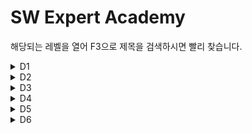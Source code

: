 # SW Expert Academy<br/>
해당되는 레벨을 열어 F3으로 제목을 검색하시면 빨리 찾습니다.
<details markdown="1">
<summary>D1</summary>

|Title|Solution|remarks|
|:---|:---:|:---:|
|1545.거꾸로 출력해 보아요|[java](https://github.com/gospel306/Algorithm/blob/master/SWExpertAcademy/D1/(1545)%20%EA%B1%B0%EA%BE%B8%EB%A1%9C%20%EC%B6%9C%EB%A0%A5%ED%95%B4%20%EB%B3%B4%EC%95%84%EC%9A%94.java)
|1933.간단한 N의 약수|[java](https://github.com/gospel306/Algorithm/blob/master/SWExpertAcademy/D1/(1933)%20%EA%B0%84%EB%8B%A8%ED%95%9C%20N%20%EC%9D%98%20%EC%95%BD%EC%88%98.java)
|1936.1대1 가위바위보|[java](https://github.com/gospel306/Algorithm/blob/master/SWExpertAcademy/D1/(1936)%201%EB%8C%801%20%EA%B0%80%EC%9C%84%EB%B0%94%EC%9C%84%EB%B3%B4.java)
|1938.아주 간단한 계산기|[java](https://github.com/gospel306/Algorithm/blob/master/SWExpertAcademy/D1/(1938)%20%EC%95%84%EC%A3%BC%20%EA%B0%84%EB%8B%A8%ED%95%9C%20%EA%B3%84%EC%82%B0%EA%B8%B0.java)
|2019.더블더블|[java](https://github.com/gospel306/Algorithm/blob/master/SWExpertAcademy/D1/(2019)%20%EB%8D%94%EB%B8%94%EB%8D%94%EB%B8%94.java)
|2025.N줄덧셈|[java](https://github.com/gospel306/Algorithm/blob/master/SWExpertAcademy/D1/(2025)%20N%EC%A4%84%EB%8D%A7%EC%85%88.java)|
|2027.대각선 출력하기|[java](https://github.com/gospel306/Algorithm/blob/master/SWExpertAcademy/D1/(2027)%20%EB%8C%80%EA%B0%81%EC%84%A0%20%EC%B6%9C%EB%A0%A5%ED%95%98%EA%B8%B0.java)
|2029.몫과 나머지 출력하기|[java](https://github.com/gospel306/Algorithm/blob/master/SWExpertAcademy/D1/(2029)%20%EB%AA%AB%EA%B3%BC%20%EB%82%98%EB%A8%B8%EC%A7%80%20%EC%B6%9C%EB%A0%A5%ED%95%98%EA%B8%B0.java)
|2043.서랍의 비밀번호|[java](https://github.com/gospel306/Algorithm/blob/master/SWExpertAcademy/D1/(2043)%20%EC%84%9C%EB%9E%8D%EC%9D%98%20%EB%B9%84%EB%B0%80%EB%B2%88%ED%98%B8.java)
|2046.스탬프 찍기|[java](https://github.com/gospel306/Algorithm/blob/master/SWExpertAcademy/D1/(2046)%20%EC%8A%A4%ED%83%AC%ED%94%84%20%EC%B0%8D%EA%B8%B0.java)
|2047.신문 헤드라인|[java](https://github.com/gospel306/Algorithm/blob/master/SWExpertAcademy/D1/(2047)%20%EC%8B%A0%EB%AC%B8%20%ED%97%A4%EB%93%9C%EB%9D%BC%EC%9D%B8.java)
|2050.알파벳을 숫자로 변환|[java](https://github.com/gospel306/Algorithm/blob/master/SWExpertAcademy/D1/(2050)%20%EC%95%8C%ED%8C%8C%EB%B2%B3%EC%9D%84%20%EC%88%AB%EC%9E%90%EB%A1%9C%20%EB%B3%80%ED%99%98.java)
|2056.연월일 달력|[java](https://github.com/gospel306/Algorithm/blob/master/SWExpertAcademy/D1/(2056)%20%EC%97%B0%EC%9B%94%EC%9D%BC%20%EB%8B%AC%EB%A0%A5.java)
|2058.자릿수 더하기|[java](https://github.com/gospel306/Algorithm/blob/master/SWExpertAcademy/D1/(2058)%20%EC%9E%90%EB%A6%BF%EC%88%98%20%EB%8D%94%ED%95%98%EA%B8%B0.java)|QuickSort 구현|
|2063.중간값 찾기|[java](https://github.com/gospel306/Algorithm/blob/master/SWExpertAcademy/D1/(2063)%20%EC%A4%91%EA%B0%84%EA%B0%92%20%EC%B0%BE%EA%B8%B0.java)
|2068.최대수 구하기|[java](https://github.com/gospel306/Algorithm/blob/master/SWExpertAcademy/D1/(2068)%20%EC%B5%9C%EB%8C%80%EC%88%98%20%EA%B5%AC%ED%95%98%EA%B8%B0.java)
|2070.큰 놈, 작은 놈, 같은 놈|[java](https://github.com/gospel306/Algorithm/blob/master/SWExpertAcademy/D1/(2070)%20%ED%81%B0%20%EB%86%88%2C%20%EC%9E%91%EC%9D%80%20%EB%86%88%2C%20%EA%B0%99%EC%9D%80%20%EB%86%88.java)
|2071.평균값 구하기|[java](https://github.com/gospel306/Algorithm/blob/master/SWExpertAcademy/D1/(2071)%ED%8F%89%EA%B7%A0%EA%B0%92%20%EA%B5%AC%ED%95%98%EA%B8%B0%2Cjava)
|2072.홀수만 더하기|[java](https://github.com/gospel306/Algorithm/blob/master/SWExpertAcademy/D1/(2072)%ED%99%80%EC%88%98%EB%A7%8C%20%EB%8D%94%ED%95%98%EA%B8%B0.java)

</details>

<details markdown="1">
<summary>D2</summary>

|Title|Solution|remarks|
|:---|:---:|:---:|
|1204.최빈수 구하기|[java](https://github.com/gospel306/Algorithm/blob/master/SWExpertAcademy/D2/(1204)%20%EC%B5%9C%EB%B9%88%EC%88%98%20%EA%B5%AC%ED%95%98%EA%B8%B0.java)
|1284.수도 요금 경쟁|[java](https://github.com/gospel306/Algorithm/blob/master/SWExpertAcademy/D2/(1284)%20%EC%88%98%EB%8F%84%20%EC%9A%94%EA%B8%88%20%EA%B2%BD%EC%9F%81.java)
|1285.아름이의 돌 던지기|[cpp](https://github.com/gospel306/Algorithm/blob/master/SWExpertAcademy/D2/(1285)%20%EC%95%84%EB%A6%84%EC%9D%B4%EC%9D%98%20%EB%8F%8C%20%EB%8D%98%EC%A7%80%EA%B8%B0.cpp)
|1288.새로운 불면증 치료법|[java](https://github.com/gospel306/Algorithm/blob/master/SWExpertAcademy/D2/(1288)%20%EC%83%88%EB%A1%9C%EC%9A%B4%20%EB%B6%88%EB%A9%B4%EC%A6%9D%20%EC%B9%98%EB%A3%8C%EB%B2%95.java)
|1859.백만 장자 프로젝트|[java](https://github.com/gospel306/Algorithm/blob/master/SWExpertAcademy/D2/(1859)%20%EB%B0%B1%EB%A7%8C%20%EC%9E%A5%EC%9E%90%20%ED%94%84%EB%A1%9C%EC%A0%9D%ED%8A%B8.java)
|1926.간단한 369게임|[java](https://github.com/gospel306/Algorithm/blob/master/SWExpertAcademy/D2/(1926)%20%EA%B0%84%EB%8B%A8%ED%95%9C%20369%EA%B2%8C%EC%9E%84.java)
|1928.Base64 Decoder|[java](https://github.com/gospel306/Algorithm/blob/master/SWExpertAcademy/D2/(1928)%20Base64%20Decoder.java)
|1940.가랏! RC카!|[java](https://github.com/gospel306/Algorithm/blob/master/SWExpertAcademy/D2/(1940)%20%EA%B0%80%EB%9E%8F!%20RC%EC%B9%B4!.java)
|1945.간단한 소인수분해|[java](https://github.com/gospel306/Algorithm/blob/master/SWExpertAcademy/D2/(1945)%20%EA%B0%84%EB%8B%A8%ED%95%9C%20%EC%86%8C%EC%9D%B8%EC%88%98%EB%B6%84%ED%95%B4.java)
|1946.간단한 압축 풀기|[java](https://github.com/gospel306/Algorithm/blob/master/SWExpertAcademy/D2/(1946)%20%EA%B0%84%EB%8B%A8%ED%95%9C%20%EC%95%95%EC%B6%95%20%ED%92%80%EA%B8%B0.java)
|1948.날짜 계산기|[java](https://github.com/gospel306/Algorithm/blob/master/SWExpertAcademy/D2/(1948)%20%EB%82%A0%EC%A7%9C%20%EA%B3%84%EC%82%B0%EA%B8%B0.java)
|1954.달팽이 숫자|[java](https://github.com/gospel306/Algorithm/blob/master/SWExpertAcademy/D2/(1954)%20%EB%8B%AC%ED%8C%BD%EC%9D%B4%20%EC%88%AB%EC%9E%90.java)
|1959.두개의 숫자열|[java](https://github.com/gospel306/Algorithm/blob/master/SWExpertAcademy/D2/(1959)%20%EB%91%90%EA%B0%9C%EC%9D%98%20%EC%88%AB%EC%9E%90%EC%97%B4.java)
|1961.숫자 배열 회전|[java](https://github.com/gospel306/Algorithm/blob/master/SWExpertAcademy/D2/(1961)%20%EC%88%AB%EC%9E%90%20%EB%B0%B0%EC%97%B4%20%ED%9A%8C%EC%A0%84.java)
|1966.숫자를 정렬하자|[java](https://github.com/gospel306/Algorithm/blob/master/SWExpertAcademy/D2/(1966)%20%EC%88%AB%EC%9E%90%EB%A5%BC%20%EC%A0%95%EB%A0%AC%ED%95%98%EC%9E%90.java)
|1970.쉬운 거스름돈|[java](https://github.com/gospel306/Algorithm/blob/master/SWExpertAcademy/D2/(1970)%20%EC%89%AC%EC%9A%B4%20%EA%B1%B0%EC%8A%A4%EB%A6%84%EB%8F%88.java)
|1974.스도쿠 검증|[java](https://github.com/gospel306/Algorithm/blob/master/SWExpertAcademy/D2/(1974)%20%EC%8A%A4%EB%8F%84%EC%BF%A0%20%EA%B2%80%EC%A6%9D.java)
|1976.시각 덧셈|[java](https://github.com/gospel306/Algorithm/blob/master/SWExpertAcademy/D2/(1976)%20%EC%8B%9C%EA%B0%81%20%EB%8D%A7%EC%85%88.java)
|1979.어디에 단어가 들어갈 수 있을까|[java](https://github.com/gospel306/Algorithm/blob/master/SWExpertAcademy/D2/(1979)%20%EC%96%B4%EB%94%94%EC%97%90%20%EB%8B%A8%EC%96%B4%EA%B0%80%20%EB%93%A4%EC%96%B4%EA%B0%88%20%EC%88%98%20%EC%9E%88%EC%9D%84%EA%B9%8C.java)
|1983.조교의 성적 매기기|[java](https://github.com/gospel306/Algorithm/blob/master/SWExpertAcademy/D2/(1983)%20%EC%A1%B0%EA%B5%90%EC%9D%98%20%EC%84%B1%EC%A0%81%20%EB%A7%A4%EA%B8%B0%EA%B8%B0.java)
|1984.중간 평균값 구하기|[java](https://github.com/gospel306/Algorithm/blob/master/SWExpertAcademy/D2/(1984)%20%EC%A4%91%EA%B0%84%20%ED%8F%89%EA%B7%A0%EA%B0%92%20%EA%B5%AC%ED%95%98%EA%B8%B0.java)
|1989.지그재그 숫자|[java](https://github.com/gospel306/Algorithm/blob/master/SWExpertAcademy/D2/(1986)%20%EC%A7%80%EA%B7%B8%EC%9E%AC%EA%B7%B8%20%EC%88%AB%EC%9E%90.java)
|2001.초심자의 회문 검사|[java](https://github.com/gospel306/Algorithm/blob/master/SWExpertAcademy/D2/(1989)%20%EC%B4%88%EC%8B%AC%EC%9E%90%EC%9D%98%20%ED%9A%8C%EB%AC%B8%20%EA%B2%80%EC%82%AC.java)
|2001.파리 퇴치|[java](https://github.com/gospel306/Algorithm/blob/master/SWExpertAcademy/D2/(2001)%20%ED%8C%8C%EB%A6%AC%20%ED%87%B4%EC%B9%98.java)
|2005.파스칼의 삼각형|[java](https://github.com/gospel306/Algorithm/blob/master/SWExpertAcademy/D2/(2005)%20%ED%8C%8C%EC%8A%A4%EC%B9%BC%EC%9D%98%20%EC%82%BC%EA%B0%81%ED%98%95.java)
|2007.패턴 마디의 길이|[java](https://github.com/gospel306/Algorithm/blob/master/SWExpertAcademy/D2/(2007)%20%ED%8C%A8%ED%84%B4%20%EB%A7%88%EB%94%94%EC%9D%98%20%EA%B8%B8%EC%9D%B4.java)

</details>
<details markdown="1">
<summary>D3</summary>

|Title|Solution|remarks|
|:---|:---:|:---:|
|1206.View|[java](https://github.com/gospel306/Algorithm/blob/master/SWExpertAcademy/D3/(1206)%20View.java)
|1208.Flatten|[java](https://github.com/gospel306/Algorithm/blob/master/SWExpertAcademy/D3/(1208)%20Flatten.java)
|1209.Sum|[java](https://github.com/gospel306/Algorithm/blob/master/SWExpertAcademy/D3/(1209)%20Sum.java)
|1213.String|[java](https://github.com/gospel306/Algorithm/blob/master/SWExpertAcademy/D3/(1213)%20String.java)
|1215.회문1|[java](https://github.com/gospel306/Algorithm/blob/master/SWExpertAcademy/D3/(1215)%20%ED%9A%8C%EB%AC%B81.java)
|1216.회문2|[java](https://github.com/gospel306/Algorithm/blob/master/SWExpertAcademy/D3/(1216)%20%ED%9A%8C%EB%AC%B82.java)
|1217.거듭 제곱|[java](https://github.com/gospel306/Algorithm/blob/master/SWExpertAcademy/D3/(1217)%20%EA%B1%B0%EB%93%AD%20%EC%A0%9C%EA%B3%B1.java)
|1221.GNS|[java](https://github.com/gospel306/Algorithm/blob/master/SWExpertAcademy/D3/(1221)%20GNS.java)
|1225.암호생성기|[java](https://github.com/gospel306/Algorithm/blob/master/SWExpertAcademy/D3/(1225)%20%EC%95%94%ED%98%B8%EC%83%9D%EC%84%B1%EA%B8%B0.java)
|1228.암호문1|[java](https://github.com/gospel306/Algorithm/blob/master/SWExpertAcademy/D3/(1228)%20%EC%95%94%ED%98%B8%EB%AC%B81.java)
|1229.암호문2|[java](https://github.com/gospel306/Algorithm/blob/master/SWExpertAcademy/D3/(1229)%20%EC%95%94%ED%98%B8%EB%AC%B82.java)
|1230.암호문3|[java](https://github.com/gospel306/Algorithm/blob/master/SWExpertAcademy/D3/(1230)%20%EC%95%94%ED%98%B8%EB%AC%B83.java)
|1234.비밀번호|[java](https://github.com/gospel306/Algorithm/blob/master/SWExpertAcademy/D3/(1234)%20%EB%B9%84%EB%B0%80%EB%B2%88%ED%98%B8.java)
|1240.단순 2진 암호코드|[java](https://github.com/gospel306/Algorithm/blob/master/SWExpertAcademy/D3/(1240)%20%EB%8B%A8%EC%88%9C%202%EC%A7%84%20%EC%95%94%ED%98%B8%EC%BD%94%EB%93%9C.java)
|1244.최대 상금|[java](https://github.com/gospel306/Algorithm/blob/master/SWExpertAcademy/D3/(1244)%20%EC%B5%9C%EB%8C%80%20%EC%83%81%EA%B8%88.java)
|1289.원재의 메모리 복구하기|[java](https://github.com/gospel306/Algorithm/blob/master/SWExpertAcademy/D3/(1289)%20%EC%9B%90%EC%9E%AC%EC%9D%98%20%EB%A9%94%EB%AA%A8%EB%A6%AC%20%EB%B3%B5%EA%B5%AC%ED%95%98%EA%B8%B0.java)
|1491.원재의 벽 꾸미기|[java](https://github.com/gospel306/Algorithm/blob/master/SWExpertAcademy/D3/(1491)%20%EC%9B%90%EC%9E%AC%EC%9D%98%20%EB%B2%BD%20%EA%BE%B8%EB%AF%B8%EA%B8%B0.java)
|1493.수의 새로운 연산|[java](https://github.com/gospel306/Algorithm/blob/master/SWExpertAcademy/D3/(1493)%20%EC%88%98%EC%9D%98%20%EC%83%88%EB%A1%9C%EC%9A%B4%20%EC%97%B0%EC%82%B0.java)
|1860.진기의 최고급 붕어빵|[java](https://github.com/gospel306/Algorithm/blob/master/SWExpertAcademy/D3/(1860)%20%EC%A7%84%EA%B8%B0%EC%9D%98%20%EC%B5%9C%EA%B3%A0%EA%B8%89%20%EB%B6%95%EC%96%B4%EB%B9%B5.java)
|1873.상호의 배틀필드|[java](https://github.com/gospel306/Algorithm/blob/master/SWExpertAcademy/D3/(1873)%20%EC%83%81%ED%98%B8%EC%9D%98%20%EB%B0%B0%ED%8B%80%ED%95%84%EB%93%9C.java)|Simulation|
|2805.농작물 수확하기|[java](https://github.com/gospel306/Algorithm/blob/master/SWExpertAcademy/D3/(2805)%20%EB%86%8D%EC%9E%91%EB%AC%BC%20%EC%88%98%ED%99%95%ED%95%98%EA%B8%B0.java)
|2806.N-Queen|[java](https://github.com/gospel306/Algorithm/blob/master/SWExpertAcademy/D3/(2806)%20N-Queen.java)|Backtracking
|2817.부분 수열의 합|[java](https://github.com/gospel306/Algorithm/blob/master/SWExpertAcademy/D3/(2817)%20%EB%B6%80%EB%B6%84%20%EC%88%98%EC%97%B4%EC%9D%98%20%ED%95%A9.java)
|2948.문자열 교집합|[java](https://github.com/gospel306/Algorithm/blob/master/SWExpertAcademy/D3/(2948)%20%EB%AC%B8%EC%9E%90%EC%97%B4%20%EA%B5%90%EC%A7%91%ED%95%A9.java)
|3131.100만 이하의 모든 소수|[java](https://github.com/gospel306/Algorithm/blob/master/SWExpertAcademy/D3/(3131)%20100%EB%A7%8C%20%EC%9D%B4%ED%95%98%EC%9D%98%20%EB%AA%A8%EB%93%A0%20%EC%86%8C%EC%88%98.java)
|3142.영준이와 신비한 뿔의 숲|[java](https://github.com/gospel306/Algorithm/blob/master/SWExpertAcademy/D3/(3142)%20%EC%98%81%EC%A4%80%EC%9D%B4%EC%99%80%20%EC%8B%A0%EB%B9%84%ED%95%9C%20%EB%BF%94%EC%9D%98%20%EC%88%B2.java)
|3233.정삼각형 분할 놀이|[java](https://github.com/gospel306/Algorithm/blob/master/SWExpertAcademy/D3/(3233)%20%EC%A0%95%EC%82%BC%EA%B0%81%ED%98%95%20%EB%B6%84%ED%95%A0%20%EB%86%80%EC%9D%B4.java)
|3260.두 수의 덧셈|[java](https://github.com/gospel306/Algorithm/blob/master/SWExpertAcademy/D3/(3260)%20%EB%91%90%20%EC%88%98%EC%9D%98%20%EB%8D%A7%EC%85%88.java)
|3314.보충학습과 평균|[java](https://github.com/gospel306/Algorithm/blob/master/SWExpertAcademy/D3/(3314)%20%EB%B3%B4%EC%B6%A9%ED%95%99%EC%8A%B5%EA%B3%BC%20%ED%8F%89%EA%B7%A0.java)
|3376.파도반 수열|[java](https://github.com/gospel306/Algorithm/blob/master/SWExpertAcademy/D3/(3376)%ED%8C%8C%EB%8F%84%EB%B0%98%20%EC%88%98%EC%97%B4.java)
|3408.세가지 합 구하기|[java](https://github.com/gospel306/Algorithm/blob/master/SWExpertAcademy/D3/(3408)%20%EC%84%B8%EA%B0%80%EC%A7%80%20%ED%95%A9%20%EA%B5%AC%ED%95%98%EA%B8%B0.java)
|3431.준환이의 운동관리|[java](https://github.com/gospel306/Algorithm/blob/master/SWExpertAcademy/D3/(3431)%20%EC%A4%80%ED%99%98%EC%9D%B4%EC%9D%98%20%EC%9A%B4%EB%8F%99%EA%B4%80%EB%A6%AC.java)
|3456.직사각형 길이 찾기|[java](https://github.com/gospel306/Algorithm/blob/master/SWExpertAcademy/D3/(3456)%20%EC%A7%81%EC%82%AC%EA%B0%81%ED%98%95%20%EA%B8%B8%EC%9D%B4%20%EC%B0%BE%EA%B8%B0.java)
|3499.퍼펙트 셔플|[java](https://github.com/gospel306/Algorithm/blob/master/SWExpertAcademy/D3/(3499)%20%ED%8D%BC%ED%8E%99%ED%8A%B8%20%EC%85%94%ED%94%8C.java)
|3750.Digit sum|[java](https://github.com/gospel306/Algorithm/blob/master/SWExpertAcademy/D3/(3750)%20Digit%20sum.java)
|3975.승률 비교하기|[java](https://github.com/gospel306/Algorithm/blob/master/SWExpertAcademy/D3/(3975)%20%EC%8A%B9%EB%A5%A0%20%EB%B9%84%EA%B5%90%ED%95%98%EA%B8%B0.java)
|4047.영준이의 카드 카운팅|[java](https://github.com/gospel306/Algorithm/blob/master/SWExpertAcademy/D3/(4047)%20%EC%98%81%EC%A4%80%EC%9D%B4%EC%9D%98%20%EC%B9%B4%EB%93%9C%20%EC%B9%B4%EC%9A%B4%ED%8C%85.java)
|4299.태혁이의 사랑은 타이밍|[java](https://github.com/gospel306/Algorithm/blob/master/SWExpertAcademy/D3/(4299)%20%ED%83%9C%ED%98%81%EC%9D%B4%EC%9D%98%20%EC%82%AC%EB%9E%91%EC%9D%80%20%ED%83%80%EC%9D%B4%EB%B0%8D.java)
|4406.모음이 보이지 않는 사람|[java](https://github.com/gospel306/Algorithm/blob/master/SWExpertAcademy/D3/(4406)%20%EB%AA%A8%EC%9D%8C%EC%9D%B4%20%EB%B3%B4%EC%9D%B4%EC%A7%80%20%EC%95%8A%EB%8A%94%20%EC%82%AC%EB%9E%8C.java)
|4466.최대 성적표 만들기|[java](https://github.com/gospel306/Algorithm/blob/master/SWExpertAcademy/D3/(4466)%20%EC%B5%9C%EB%8C%80%20%EC%84%B1%EC%A0%81%ED%91%9C%20%EB%A7%8C%EB%93%A4%EA%B8%B0.java)
|4676.늘어지는 소리 만들기|[java](https://github.com/gospel306/Algorithm/blob/master/SWExpertAcademy/D3/(4676)%20%EB%8A%98%EC%96%B4%EC%A7%80%EB%8A%94%20%EC%86%8C%EB%A6%AC%20%EB%A7%8C%EB%93%A4%EA%B8%B0.java)
|4698.테네스의 특별한 소수|[java](https://github.com/gospel306/Algorithm/blob/master/SWExpertAcademy/D3/(4698)%20%ED%85%8C%EB%84%A4%EC%8A%A4%EC%9D%98%20%ED%8A%B9%EB%B3%84%ED%95%9C%20%EC%86%8C%EC%88%98.java)
|4751.다솔이의 다이아몬드 장식|[java](https://github.com/gospel306/Algorithm/blob/master/SWExpertAcademy/D3/(4751)%20%EB%8B%A4%EC%86%94%EC%9D%B4%EC%9D%98%20%EB%8B%A4%EC%9D%B4%EC%95%84%EB%AA%AC%EB%93%9C%20%EC%9E%A5%EC%8B%9D.java)
|4789.성공적인 공연 기획|[java](https://github.com/gospel306/Algorithm/blob/master/SWExpertAcademy/D3/(4789)%20%EC%84%B1%EA%B3%B5%EC%A0%81%EC%9D%B8%20%EA%B3%B5%EC%97%B0%20%EA%B8%B0%ED%9A%8D.java)
|5162.두가지 빵의 딜레마|[java](https://github.com/gospel306/Algorithm/blob/master/SWExpertAcademy/D3/(5162)%20%EB%91%90%EA%B0%80%EC%A7%80%20%EB%B9%B5%EC%9D%98%20%EB%94%9C%EB%A0%88%EB%A7%88.java)
|5215.햄버거 다이어트|[java](https://github.com/gospel306/Algorithm/blob/master/SWExpertAcademy/D3/(5215)%20%ED%96%84%EB%B2%84%EA%B1%B0%20%EB%8B%A4%EC%9D%B4%EC%96%B4%ED%8A%B8.java)
|5356.의석이의 세로로 말해요|[java](https://github.com/gospel306/Algorithm/blob/master/SWExpertAcademy/D3/(5356)%20%EC%9D%98%EC%84%9D%EC%9D%B4%EC%9D%98%20%EC%84%B8%EB%A1%9C%EB%A1%9C%20%EB%A7%90%ED%95%B4%EC%9A%94.java)
|5431.민석이의 과제 체크하기|[java](https://github.com/gospel306/Algorithm/blob/master/SWExpertAcademy/D3/(5431)%20%EB%AF%BC%EC%84%9D%EC%9D%B4%EC%9D%98%20%EA%B3%BC%EC%A0%9C%20%EC%B2%B4%ED%81%AC%ED%95%98%EA%B8%B0.java)
|5515.2016년 요일 맞추기|[java](https://github.com/gospel306/Algorithm/blob/master/SWExpertAcademy/D3/(5515)%202016%EB%85%84%20%EC%9A%94%EC%9D%BC%20%EB%A7%9E%EC%B6%94%EA%B8%B0.java)
|5549.홀수일까 짝수일까|[java](https://github.com/gospel306/Algorithm/blob/master/SWExpertAcademy/D3/(5549)%20%ED%99%80%EC%88%98%EC%9D%BC%EA%B9%8C%20%EC%A7%9D%EC%88%98%EC%9D%BC%EA%B9%8C.java)
|5601.쥬스 나누기|[java](https://github.com/gospel306/Algorithm/blob/master/SWExpertAcademy/D3/(5601)%20%EC%A5%AC%EC%8A%A4%20%EB%82%98%EB%88%84%EA%B8%B0.java)
|5603.건초더미|[java](https://github.com/gospel306/Algorithm/blob/master/SWExpertAcademy/D3/(5603)%20%EA%B1%B4%EC%B4%88%EB%8D%94%EB%AF%B8.java)
|5607.조합|[java](https://github.com/gospel306/Algorithm/blob/master/SWExpertAcademy/D3/(5607)%20%EC%A1%B0%ED%95%A9.java)
|5642.합|[java](https://github.com/gospel306/Algorithm/blob/master/SWExpertAcademy/D3/(5642)%20%ED%95%A9.java)
|5688.세제곱근을 찾아라|[java](https://github.com/gospel306/Algorithm/blob/master/SWExpertAcademy/D3/(5688)%20%EC%84%B8%EC%A0%9C%EA%B3%B1%EA%B7%BC%EC%9D%84%20%EC%B0%BE%EC%95%84%EB%9D%BC.java)
|5789.현주의 상자 바꾸기|[java](https://github.com/gospel306/Algorithm/blob/master/SWExpertAcademy/D3/(5789)%20%ED%98%84%EC%A3%BC%EC%9D%98%20%EC%83%81%EC%9E%90%20%EB%B0%94%EA%BE%B8%EA%B8%B0.java)
|5989.새샘이의 7-3-5 게임|[java](https://github.com/gospel306/Algorithm/blob/master/SWExpertAcademy/D3/(5948)%20%EC%83%88%EC%83%98%EC%9D%B4%EC%9D%98%207-3-5%20%EA%B2%8C%EC%9E%84.java)
|6019.기차 사이의 파리|[java](https://github.com/gospel306/Algorithm/blob/master/SWExpertAcademy/D3/(6019)%20%EA%B8%B0%EC%B0%A8%20%EC%82%AC%EC%9D%B4%EC%9D%98%20%ED%8C%8C%EB%A6%AC.java)
|6190.정곤이의 단조 증가하는 수|[java](https://github.com/gospel306/Algorithm/blob/master/SWExpertAcademy/D3/(6190)%20%EC%A0%95%EA%B3%A4%EC%9D%B4%EC%9D%98%20%EB%8B%A8%EC%A1%B0%20%EC%A6%9D%EA%B0%80%ED%95%98%EB%8A%94%20%EC%88%98.java)
|6485.삼성시의 버스 노선|[java](https://github.com/gospel306/Algorithm/blob/master/SWExpertAcademy/D3/(6485)%20%EC%82%BC%EC%84%B1%EC%8B%9C%EC%9D%98%20%EB%B2%84%EC%8A%A4%20%EB%85%B8%EC%84%A0.java)
|6692.다솔이의 월급 상자|[java](https://github.com/gospel306/Algorithm/blob/master/SWExpertAcademy/D3/(6692)%20%EB%8B%A4%EC%86%94%EC%9D%B4%EC%9D%98%20%EC%9B%94%EA%B8%89%20%EC%83%81%EC%9E%90.java)
|6718.희성이의 원근법|[java](https://github.com/gospel306/Algorithm/blob/master/SWExpertAcademy/D3/(6718)%20%ED%9D%AC%EC%84%B1%EC%9D%B4%EC%9D%98%20%EC%9B%90%EA%B7%BC%EB%B2%95.java)
|6730.장애물 경주 난이도|[java](https://github.com/gospel306/Algorithm/blob/master/SWExpertAcademy/D3/(6730)%20%EC%9E%A5%EC%95%A0%EB%AC%BC%20%EA%B2%BD%EC%A3%BC%20%EB%82%9C%EC%9D%B4%EB%8F%84.java)
|6808.규영이와 인영이의 카드게임|[java](https://github.com/gospel306/Algorithm/blob/master/SWExpertAcademy/D3/(6808)%20%EA%B7%9C%EC%98%81%EC%9D%B4%EC%99%80%20%EC%9D%B8%EC%98%81%EC%9D%B4%EC%9D%98%20%EC%B9%B4%EB%93%9C%EA%B2%8C%EC%9E%84.java)
|6900.주혁이의 복권 당첨|[java](https://github.com/gospel306/Algorithm/blob/master/SWExpertAcademy/D3/(6900)%20%EC%A3%BC%ED%98%81%EC%9D%B4%EC%9D%98%20%EB%B3%B5%EA%B6%8C%20%EB%8B%B9%EC%B2%A8.java)
|6958.동철이의 프로그래밍 대회|[java](https://github.com/gospel306/Algorithm/blob/master/SWExpertAcademy/D3/(6958)%20%EB%8F%99%EC%B2%A0%EC%9D%B4%EC%9D%98%20%ED%94%84%EB%A1%9C%EA%B7%B8%EB%9E%98%EB%B0%8D%20%EB%8C%80%ED%9A%8C.java)
|7087.문제 제목 붙이기|[java](https://github.com/gospel306/Algorithm/blob/master/SWExpertAcademy/D3/(7087)%20%EB%AC%B8%EC%A0%9C%20%EC%A0%9C%EB%AA%A9%20%EB%B6%99%EC%9D%B4%EA%B8%B0.java)
|7227.사랑의 카운슬러|[java](https://github.com/gospel306/Algorithm/blob/master/SWExpertAcademy/D3/(7227)%20%EC%82%AC%EB%9E%91%EC%9D%98%20%EC%B9%B4%EC%9A%B4%EC%8A%AC%EB%9F%AC.java)
|7510.상원이의 연속 합|[java](https://github.com/gospel306/Algorithm/blob/master/SWExpertAcademy/D3/(7510)%20%EC%83%81%EC%9B%90%EC%9D%B4%EC%9D%98%20%EC%97%B0%EC%86%8D%20%ED%95%A9.java)
|7532.세영이의 SEM력 연도|[java](https://github.com/gospel306/Algorithm/blob/master/SWExpertAcademy/D3/(7532)%20%EC%84%B8%EC%98%81%EC%9D%B4%EC%9D%98%20SEM%EB%A0%A5%20%EC%97%B0%EB%8F%84.java)
|7584.자가 복제 문자열|[java](https://github.com/gospel306/Algorithm/blob/master/SWExpertAcademy/D3/(7584)%20%EC%9E%90%EA%B0%80%20%20%EB%B3%B5%EC%A0%9C%20%EB%AC%B8%EC%9E%90%EC%97%B4.java)
|7675.통역사 성경이|[java](https://github.com/gospel306/Algorithm/blob/master/SWExpertAcademy/D3/(7675)%20%ED%86%B5%EC%97%AD%EC%82%AC%20%EC%84%B1%EA%B2%BD%EC%9D%B4.java)
|7728.다양성 측정|[java](https://github.com/gospel306/Algorithm/blob/master/SWExpertAcademy/D3/(7728)%20%EB%8B%A4%EC%96%91%EC%84%B1%20%EC%B8%A1%EC%A0%95.java)
|7732.시간 개념|[java](https://github.com/gospel306/Algorithm/blob/master/SWExpertAcademy/D3/(7732)%20%EC%8B%9C%EA%B0%84%20%EA%B0%9C%EB%85%90.java)
|7853.오타|[java](https://github.com/gospel306/Algorithm/blob/master/SWExpertAcademy/D3/(7853)%20%EC%98%A4%ED%83%80.java)
|7964.부먹왕국의 차원 관문|[java](https://github.com/gospel306/Algorithm/blob/master/SWExpertAcademy/D3/(7964)%20%EB%B6%80%EB%A8%B9%EC%99%95%EA%B5%AD%EC%9D%98%20%EC%B0%A8%EC%9B%90%20%EA%B4%80%EB%AC%B8.java)
|7985.Rooted Binary Tree 재구성|[java](https://github.com/gospel306/Algorithm/blob/master/SWExpertAcademy/D3/(7985)%20Rooted%20Binary%20Tree%20%EC%9E%AC%EA%B5%AC%EC%84%B1.java)
|8016.홀수 피라미드|[java](https://github.com/gospel306/Algorithm/blob/master/SWExpertAcademy/D3/(8016)%20%ED%99%80%EC%88%98%20%ED%94%BC%EB%9D%BC%EB%AF%B8%EB%93%9C.java)
|8338.계산기|[java](https://github.com/gospel306/Algorithm/blob/master/SWExpertAcademy/D3/(8338)%20%EA%B3%84%EC%82%B0%EA%B8%B0.java)
|8658.Summation|[java](https://github.com/gospel306/Algorithm/blob/master/SWExpertAcademy/D3/(8658)%20Summation.java)
|8673.코딩 토너먼트1|[java](https://github.com/gospel306/Algorithm/blob/master/SWExpertAcademy/D3/(8673)%20%EC%BD%94%EB%94%A9%20%ED%86%A0%EB%84%88%EB%A8%BC%ED%8A%B81.java)
|8741.두문자어|[java](https://github.com/gospel306/Algorithm/blob/master/SWExpertAcademy/D3/(8741)%20%EB%91%90%EB%AC%B8%EC%9E%90%EC%96%B4.java)
|8821.적고 지우기|[java](https://github.com/gospel306/Algorithm/blob/master/SWExpertAcademy/D3/(8821)%20%EC%A0%81%EA%B3%A0%20%20%EC%A7%80%EC%9A%B0%EA%B8%B0.java)
|8840.아바바바|[java](https://github.com/gospel306/Algorithm/blob/master/SWExpertAcademy/D3/(8840)%20%EC%95%84%EB%B0%94%EB%B0%94%EB%B0%94.java)
|8888.시험|[java](https://github.com/gospel306/Algorithm/blob/master/SWExpertAcademy/D3/(8888)%20%EC%8B%9C%ED%97%98.java)
|8931.제로|[java](https://github.com/gospel306/Algorithm/blob/master/SWExpertAcademy/D3/(8931)%20%EC%A0%9C%EB%A1%9C.java)
|9229.한빈이와 Spot Mart|[java](https://github.com/gospel306/Algorithm/blob/master/SWExpertAcademy/D3/(9229)%20%ED%95%9C%EB%B9%88%EC%9D%B4%EC%99%80%20Spot%20Mart.java)
|9280.진용이네 주차자타워|[java](https://github.com/gospel306/Algorithm/blob/master/SWExpertAcademy/D3/(9280)%20%EC%A7%84%EC%9A%A9%EC%9D%B4%EB%84%A4%20%EC%A3%BC%EC%B0%A8%EC%9E%90%ED%83%80%EC%9B%8C.java)
|9317.석찬이의 받아쓰기|[java](https://github.com/gospel306/Algorithm/blob/master/SWExpertAcademy/D3/(9317)%20%EC%84%9D%EC%B0%AC%EC%9D%B4%EC%9D%98%20%EB%B0%9B%EC%95%84%EC%93%B0%EA%B8%B0.java)
|9480.민정이와 광직이의 알파벳 공부|[java](https://github.com/gospel306/Algorithm/blob/master/SWExpertAcademy/D3/(9480)%20%EB%AF%BC%EC%A0%95%EC%9D%B4%EC%99%80%20%EA%B4%91%EC%A7%81%EC%9D%B4%EC%9D%98%20%EC%95%8C%ED%8C%8C%EB%B2%B3%20%EA%B3%B5%EB%B6%80.java)
|9700.USB 꽂기의 미스터리|[java](https://github.com/gospel306/Algorithm/blob/master/SWExpertAcademy/D3/(9700)%20USB%20%EA%BD%82%EA%B8%B0%EC%9D%98%20%EB%AF%B8%EC%8A%A4%ED%84%B0%EB%A6%AC.java)
|9779.카드 게임|[java](https://github.com/gospel306/Algorithm/blob/master/SWExpertAcademy/D3/(9778)%20%EC%B9%B4%EB%93%9C%20%EA%B2%8C%EC%9E%84.java)
|9839.최고의 쌍|[java](https://github.com/gospel306/Algorithm/blob/master/SWExpertAcademy/D3/(9839)%20%EC%B5%9C%EA%B3%A0%EC%9D%98%20%EC%8C%8D.java)
|9940.순열1|[java](https://github.com/gospel306/Algorithm/blob/master/SWExpertAcademy/D3/(9940)%20%EC%88%9C%EC%97%B41.java)

</details>

<details markdown="1">
<summary>D4</summary>

|Title|Solution|remarks|
|:---|:---:|:---:|
|1210.Ladder1|[java](https://github.com/gospel306/Algorithm/blob/master/SWExpertAcademy/D4/(1210)%20Ladder1.java)
|1218.괄호 짝짓기|[java](https://github.com/gospel306/Algorithm/blob/master/SWExpertAcademy/D4/(1218)%20%EA%B4%84%ED%98%B8%20%EC%A7%9D%EC%A7%93%EA%B8%B0.java)
|1222.계산기1|[java](https://github.com/gospel306/Algorithm/blob/master/SWExpertAcademy/D4/(1222)%20%EA%B3%84%EC%82%B0%EA%B8%B01.java)
|1223.계산기2|[java](https://github.com/gospel306/Algorithm/blob/master/SWExpertAcademy/D4/(1223)%20%EA%B3%84%EC%82%B0%EA%B8%B02.java)
|1224.계산기3|[java](https://github.com/gospel306/Algorithm/blob/master/SWExpertAcademy/D4/(1224)%20%EA%B3%84%EC%82%B0%EA%B8%B03.java)
|1226.미로1|[java](https://github.com/gospel306/Algorithm/blob/master/SWExpertAcademy/D4/(1226)%20%EB%AF%B8%EB%A1%9C1.java)
|1233.사칙연산 유효성 검사|[java](https://github.com/gospel306/Algorithm/blob/master/SWExpertAcademy/D4/(1233)%20%EC%82%AC%EC%B9%99%EC%97%B0%EC%82%B0%20%EC%9C%A0%ED%9A%A8%EC%84%B1%20%EA%B2%80%EC%82%AC.java)
|1251.하나로|[java](https://github.com/gospel306/Algorithm/blob/master/SWExpertAcademy/D4/(1251)%20%ED%95%98%EB%82%98%EB%A1%9C.java)
|1258.행렬찾기|[java](https://github.com/gospel306/Algorithm/blob/master/SWExpertAcademy/D4/(1258)%20%ED%96%89%EB%A0%AC%EC%B0%BE%EA%B8%B0.java)
|1494.사랑의 카운슬러|[java](https://github.com/gospel306/Algorithm/blob/master/SWExpertAcademy/D4/(1494)%20%EC%82%AC%EB%9E%91%EC%9D%98%20%EC%B9%B4%EC%9A%B4%EC%8A%AC%EB%9F%AC.java)
|1808.지희의 고장난 계산기|[java](https://github.com/gospel306/Algorithm/blob/master/SWExpertAcademy/D4/(1808)%20%EC%A7%80%ED%9D%AC%EC%9D%98%20%EA%B3%A0%EC%9E%A5%EB%82%9C%20%EA%B3%84%EC%82%B0%EA%B8%B0.java)
|1824.혁진이의 프로그램 검증|[java](https://github.com/gospel306/Algorithm/blob/master/SWExpertAcademy/D4/(1824)%20%ED%98%81%EC%A7%84%EC%9D%B4%EC%9D%98%20%ED%94%84%EB%A1%9C%EA%B7%B8%EB%9E%A8%20%EA%B2%80%EC%A6%9D.java)
|1861.정사각형 방|[java](https://github.com/gospel306/Algorithm/blob/master/SWExpertAcademy/D4/(1861)%20%EC%A0%95%EC%82%AC%EA%B0%81%ED%98%95%20%EB%B0%A9.java)
|1864.동철이의 일 분배|[java](https://github.com/gospel306/Algorithm/blob/master/SWExpertAcademy/D4/(1864)%20%EB%8F%99%EC%B2%A0%EC%9D%B4%EC%9D%98%20%EC%9D%BC%20%EB%B6%84%EB%B0%B0.java)
|1868.파핑파핑 지뢰찾기|[java](https://github.com/gospel306/Algorithm/blob/master/SWExpertAcademy/D4/(1868)%20%ED%8C%8C%ED%95%91%ED%8C%8C%ED%95%91%20%EC%A7%80%EB%A2%B0%EC%B0%BE%EA%B8%B0.java)
|2819.격자판의 숫자 이어 붙이기|[java](https://github.com/gospel306/Algorithm/blob/master/SWExpertAcademy/D4/(2819)%20%EA%B2%A9%EC%9E%90%ED%8C%90%EC%9D%98%20%EC%88%AB%EC%9E%90%20%EC%9D%B4%EC%96%B4%20%EB%B6%99%EC%9D%B4%EA%B8%B0.java)
|3124.최소 스패닝 트리|[java](https://github.com/gospel306/Algorithm/blob/master/SWExpertAcademy/D4/(3124)%20%EC%B5%9C%EC%86%8C%20%EC%8A%A4%ED%8C%A8%EB%8B%9D%20%ED%8A%B8%EB%A6%AC.java)
|3143.가장 빠른 문자열 타이핑|[java](https://github.com/gospel306/Algorithm/blob/master/SWExpertAcademy/D4/(3143)%20%EA%B0%80%EC%9E%A5%20%EB%B9%A0%EB%A5%B8%20%EB%AC%B8%EC%9E%90%EC%97%B4%20%ED%83%80%EC%9D%B4%ED%95%91.java)
|3234.준환이의 양팔저울|[java](https://github.com/gospel306/Algorithm/blob/master/SWExpertAcademy/D4/(3234)%20%EC%A4%80%ED%99%98%EC%9D%B4%EC%9D%98%20%EC%96%91%ED%8C%94%EC%A0%80%EC%9A%B8.java)
|3289.서로소 집합|[java](https://github.com/gospel306/Algorithm/blob/master/SWExpertAcademy/D4/(3289)%20%EC%84%9C%EB%A1%9C%EC%86%8C%20%EC%A7%91%ED%95%A9.java)
|3459.승자 예측하기|[java](https://github.com/gospel306/Algorithm/blob/master/SWExpertAcademy/D4/(3459)%20%EC%8A%B9%EC%9E%90%20%EC%98%88%EC%B8%A1%ED%95%98%EA%B8%B0.java)
|3752.가능한 시험 점수|[java](https://github.com/gospel306/Algorithm/blob/master/SWExpertAcademy/D4/(3752)%20%EA%B0%80%EB%8A%A5%ED%95%9C%20%EC%8B%9C%ED%97%98%20%EC%A0%90%EC%88%98.java)
|4261.빠른 휴대전화 키패드|[java](https://github.com/gospel306/Algorithm/blob/master/SWExpertAcademy/D4/(4261)%20%EB%B9%A0%EB%A5%B8%20%ED%9C%B4%EB%8C%80%EC%A0%84%ED%99%94%20%ED%82%A4%ED%8C%A8%EB%93%9C.java)
|4301.콩 많이 심기|[java](https://github.com/gospel306/Algorithm/blob/master/SWExpertAcademy/D4/(4301)%20%EC%BD%A9%20%EB%A7%8E%EC%9D%B4%20%EC%8B%AC%EA%B8%B0.java)
|4366.정식이의 은행업무|[java](https://github.com/gospel306/Algorithm/blob/master/SWExpertAcademy/D4/(4366)%20%EC%A0%95%EC%8B%9D%EC%9D%B4%EC%9D%98%20%EC%9D%80%ED%96%89%EC%97%85%EB%AC%B4.java)
|4408.자기 방으로 돌아가기|[java](https://github.com/gospel306/Algorithm/blob/master/SWExpertAcademy/D4/(4408)%20%EC%9E%90%EA%B8%B0%20%EB%B0%A9%EC%9C%BC%EB%A1%9C%20%EB%8F%8C%EC%95%84%EA%B0%80%EA%B8%B0.java)
|4530.극한의 청소 작업|[java](https://github.com/gospel306/Algorithm/blob/master/SWExpertAcademy/D4/(4530)%20%EA%B7%B9%ED%95%9C%EC%9D%98%20%EC%B2%AD%EC%86%8C%20%EC%9E%91%EC%97%85.java)
|5213.진수의 홀수 약수|[java](https://github.com/gospel306/Algorithm/blob/master/SWExpertAcademy/D4/(5213)%20%EC%A7%84%EC%88%98%EC%9D%98%20%ED%99%80%EC%88%98%20%EC%95%BD%EC%88%98.java)
|5432.쇠막대기 자르기|[java](https://github.com/gospel306/Algorithm/blob/master/SWExpertAcademy/D4/(5432)%20%EC%87%A0%EB%A7%89%EB%8C%80%EA%B8%B0%20%EC%9E%90%EB%A5%B4%EA%B8%B0.java)
|5550.나는 개구리로소이다|[java](https://github.com/gospel306/Algorithm/blob/master/SWExpertAcademy/D4/(5550)%20%EB%82%98%EB%8A%94%20%EA%B0%9C%EA%B5%AC%EB%A6%AC%EB%A1%9C%EC%86%8C%EC%9D%B4%EB%8B%A4.java)
|6719.성수의 프로그래밍 강좌 시청|[java](https://github.com/gospel306/Algorithm/blob/master/SWExpertAcademy/D4/(6719)%20%EC%84%B1%EC%88%98%EC%9D%98%20%ED%94%84%EB%A1%9C%EA%B7%B8%EB%9E%98%EB%B0%8D%20%EA%B0%95%EC%A2%8C%20%EC%8B%9C%EC%B2%AD.java)
|6959.이상한 나라의 덧셈게임|[java](https://github.com/gospel306/Algorithm/blob/master/SWExpertAcademy/D4/(6959)%20%EC%9D%B4%EC%83%81%ED%95%9C%20%EB%82%98%EB%9D%BC%EC%9D%98%20%EB%8D%A7%EC%85%88%EA%B2%8C%EC%9E%84.java)
|7088.은기의 송아지 세기|[java](https://github.com/gospel306/Algorithm/blob/master/SWExpertAcademy/D4/(7088)%20%EC%9D%80%EA%B8%B0%EC%9D%98%20%EC%86%A1%EC%95%84%EC%A7%80%20%EC%84%B8%EA%B8%B0.java)
|7465.창용 마을 무리의 개수|[java](https://github.com/gospel306/Algorithm/blob/master/SWExpertAcademy/D4/(7465)%20%EC%B0%BD%EC%9A%A9%20%EB%A7%88%EC%9D%84%20%EB%AC%B4%EB%A6%AC%EC%9D%98%20%EA%B0%9C%EC%88%98.java)
|7699.수지의 수지 맞는 여행|[java](https://github.com/gospel306/Algorithm/blob/master/SWExpertAcademy/D4/(7699)%20%EC%88%98%EC%A7%80%EC%9D%98%20%EC%88%98%EC%A7%80%20%EB%A7%9E%EB%8A%94%20%EC%97%AC%ED%96%89.java)
|7829.보물왕 태혁|[java](https://github.com/gospel306/Algorithm/blob/master/SWExpertAcademy/D4/(7829)%20%EB%B3%B4%EB%AC%BC%EC%99%95%20%ED%83%9C%ED%98%81.java)
|7965.퀴즈|[java](https://github.com/gospel306/Algorithm/blob/master/SWExpertAcademy/D4/(7965)%20%ED%80%B4%EC%A6%88.java)
|8049.폭탄 감식반|[java](https://github.com/gospel306/Algorithm/blob/master/SWExpertAcademy/D4/(8049)%20%ED%8F%AD%ED%83%84%20%EA%B0%90%EC%8B%9D%EB%B0%98.java)
|8771.덧셈 문제|[java](https://github.com/gospel306/Algorithm/blob/master/SWExpertAcademy/D4/(8771)%20%EB%8D%A7%EC%85%88%20%EB%AC%B8%EC%A0%9C.java)
|8822.홀수 중간값 피라미드 1|[java](https://github.com/gospel306/Algorithm/blob/master/SWExpertAcademy/D4/(8822)%20%ED%99%80%EC%88%98%20%EC%A4%91%EA%B0%84%EA%B0%92%20%ED%94%BC%EB%9D%BC%EB%AF%B8%EB%93%9C%201.java)
|8934.팰린드롬 공포증|[java](https://github.com/gospel306/Algorithm/blob/master/SWExpertAcademy/D4/(8934)%20%ED%8C%B0%EB%A6%B0%EB%93%9C%EB%A1%AC%20%EA%B3%B5%ED%8F%AC%EC%A6%9D.java)
|9708.가장 긴 수열|[java](https://github.com/gospel306/Algorithm/blob/master/SWExpertAcademy/D4/(9708)%20%EA%B0%80%EC%9E%A5%20%EA%B8%B4%20%EC%88%98%EC%97%B4.java)

</details>

<details markdown="1">
<summary>D5</summary>

|Title|Solution|remarks|
|:---|:---:|:---:|
|1247.최적 경로|[java](https://github.com/gospel306/Algorithm/blob/master/SWExpertAcademy/D5/(1247)%20%EC%B5%9C%EC%A0%81%20%EA%B2%BD%EB%A1%9C.java)
|1256.K번째 접미어|[java](https://github.com/gospel306/Algorithm/blob/master/SWExpertAcademy/D5/(1256)%20K%EB%B2%88%EC%A7%B8%20%EC%A0%91%EB%AF%B8%EC%96%B4.java)
|6782.현주가 좋아하는 제곱근 놀이|[java](https://github.com/gospel306/Algorithm/blob/master/SWExpertAcademy/D5/(6782)%20%ED%98%84%EC%A3%BC%EA%B0%80%20%EC%A2%8B%EC%95%84%ED%95%98%EB%8A%94%20%EC%A0%9C%EA%B3%B1%EA%B7%BC%20%EB%86%80%EC%9D%B4.java)
|9843.촟불 이벤트|[java](https://github.com/gospel306/Algorithm/blob/master/SWExpertAcademy/D5/(9843)%20%EC%B4%9F%EB%B6%88%20%EC%9D%B4%EB%B2%A4%ED%8A%B8.java)

</details>

<details markdown="1">
<summary>D6</summary>

|Title|Solution|remarks|
|:---|:---:|:---:|
|1257.K번째 문자열|[java](https://github.com/gospel306/Algorithm/blob/master/SWExpertAcademy/D6/(1257)%20K%EB%B2%88%EC%A7%B8%20%EB%AC%B8%EC%9E%90%EC%97%B4.java)
|1266.소수 완제품 확률|[java](https://github.com/gospel306/Algorithm/blob/master/SWExpertAcademy/D6/(1266)%20%EC%86%8C%EC%88%98%20%EC%99%84%EC%A0%9C%ED%92%88%20%ED%99%95%EB%A5%A0.java)

</details>
